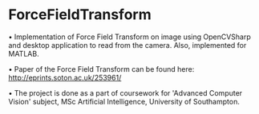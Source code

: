 # ForceFieldTransform
• Implementation of Force Field Transform on image using OpenCVSharp and desktop application to read from the camera. Also, implemented for MATLAB.

• Paper of the Force Field Transform can be found here: http://eprints.soton.ac.uk/253961/

• The project is done as a part of coursework for 'Advanced Computer Vision' subject, MSc Artificial Intelligence, University of Southampton.
